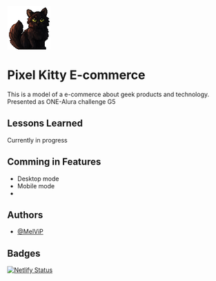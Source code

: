 
![Logo](/assets/cat_banner)


# Pixel Kitty E-commerce

This is a model of a e-commerce about geek products and technology. 
Presented as ONE-Alura challenge G5


## Lessons Learned

Currently in progress


## Comming in Features

- Desktop mode
- Mobile mode
- 


## Authors

- [@MelViP](https://www.github.com/MelViP)

## Badges

[![Netlify Status](https://api.netlify.com/api/v1/badges/1794cc6c-2102-4e11-a442-f049703ae0dd/deploy-status)](https://app.netlify.com/sites/kitty-commerce/deploys)